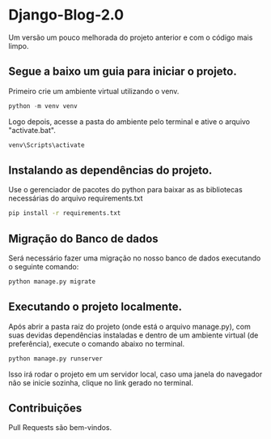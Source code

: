 # Django-Blog-2.0
Um versão um pouco melhorada do projeto anterior e com o código mais limpo.

## Segue a baixo um guia para iniciar o projeto.

Primeiro crie um ambiente virtual utilizando o venv.
```python
python -m venv venv
```

Logo depois, acesse a pasta do ambiente pelo terminal e ative o arquivo "activate.bat".

```bash
venv\Scripts\activate
```

## Instalando as dependências do projeto.

Use o gerenciador de pacotes do python para baixar as as bibliotecas necessárias do arquivo requirements.txt

```bash
pip install -r requirements.txt
```

## Migração do Banco de dados

Será necessário fazer uma migração no nosso banco de dados executando o seguinte comando:

```bash
python manage.py migrate
```

## Executando o projeto localmente.

Após abrir a pasta raiz do projeto (onde está o arquivo manage.py), com suas devidas dependências instaladas e dentro de um ambiente virtual (de preferência), execute o comando abaixo no terminal.

```bash
python manage.py runserver
```
Isso irá rodar o projeto em um servidor local, caso uma janela do navegador não se inicie sozinha, clique no link gerado no terminal.

## Contribuições

Pull Requests são bem-vindos.
